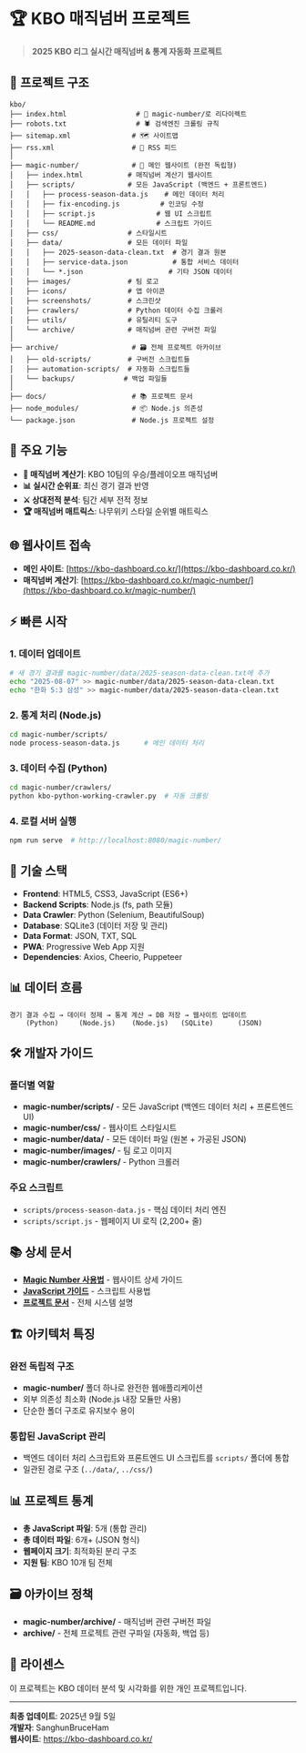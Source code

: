 # 🏆 KBO 매직넘버 프로젝트

> **2025 KBO 리그 실시간 매직넘버 & 통계 자동화 프로젝트**

## 📁 프로젝트 구조

```
kbo/
├── index.html                 # 🔗 magic-number/로 리다이렉트
├── robots.txt                 # 🕷️ 검색엔진 크롤링 규칙
├── sitemap.xml               # 🗺️ 사이트맵
├── rss.xml                   # 📡 RSS 피드
│
├── magic-number/             # 🎯 메인 웹사이트 (완전 독립형)
│   ├── index.html           # 매직넘버 계산기 웹사이트
│   ├── scripts/             # 모든 JavaScript (백엔드 + 프론트엔드)
│   │   ├── process-season-data.js    # 메인 데이터 처리
│   │   ├── fix-encoding.js          # 인코딩 수정
│   │   ├── script.js               # 웹 UI 스크립트
│   │   └── README.md               # 스크립트 가이드
│   ├── css/                 # 스타일시트
│   ├── data/                # 모든 데이터 파일
│   │   ├── 2025-season-data-clean.txt  # 경기 결과 원본
│   │   ├── service-data.json           # 통합 서비스 데이터
│   │   └── *.json                     # 기타 JSON 데이터
│   ├── images/              # 팀 로고
│   ├── icons/               # 앱 아이콘
│   ├── screenshots/         # 스크린샷
│   ├── crawlers/            # Python 데이터 수집 크롤러
│   ├── utils/               # 유틸리티 도구
│   └── archive/             # 매직넘버 관련 구버전 파일
│
├── archive/                  # 🗃️ 전체 프로젝트 아카이브
│   ├── old-scripts/         # 구버전 스크립트들
│   ├── automation-scripts/  # 자동화 스크립트들
│   └── backups/            # 백업 파일들
│
├── docs/                     # 📚 프로젝트 문서
├── node_modules/             # 📦 Node.js 의존성
└── package.json              # Node.js 프로젝트 설정
```

## 🚀 주요 기능

- **🎯 매직넘버 계산기**: KBO 10팀의 우승/플레이오프 매직넘버
- **📊 실시간 순위표**: 최신 경기 결과 반영
- **⚔️ 상대전적 분석**: 팀간 세부 전적 정보
- **🏆 매직넘버 매트릭스**: 나무위키 스타일 순위별 매트릭스

## 🌐 웹사이트 접속

- **메인 사이트**: [https://kbo-dashboard.co.kr/](https://kbo-dashboard.co.kr/)
- **매직넘버 계산기**: [https://kbo-dashboard.co.kr/magic-number/](https://kbo-dashboard.co.kr/magic-number/)

## ⚡ 빠른 시작

### 1. 데이터 업데이트
```bash
# 새 경기 결과를 magic-number/data/2025-season-data-clean.txt에 추가
echo "2025-08-07" >> magic-number/data/2025-season-data-clean.txt
echo "한화 5:3 삼성" >> magic-number/data/2025-season-data-clean.txt
```

### 2. 통계 처리 (Node.js)
```bash
cd magic-number/scripts/
node process-season-data.js      # 메인 데이터 처리
```

### 3. 데이터 수집 (Python)
```bash
cd magic-number/crawlers/
python kbo-python-working-crawler.py  # 자동 크롤링
```

### 4. 로컬 서버 실행
```bash
npm run serve  # http://localhost:8080/magic-number/
```

## 🔧 기술 스택

- **Frontend**: HTML5, CSS3, JavaScript (ES6+)
- **Backend Scripts**: Node.js (fs, path 모듈)  
- **Data Crawler**: Python (Selenium, BeautifulSoup)
- **Database**: SQLite3 (데이터 저장 및 관리)
- **Data Format**: JSON, TXT, SQL
- **PWA**: Progressive Web App 지원
- **Dependencies**: Axios, Cheerio, Puppeteer

## 📊 데이터 흐름

```
경기 결과 수집 → 데이터 정제 → 통계 계산 → DB 저장 → 웹사이트 업데이트
    (Python)     (Node.js)    (Node.js)   (SQLite)      (JSON)
```

## 🛠️ 개발자 가이드

### 폴더별 역할
- **magic-number/scripts/** - 모든 JavaScript (백엔드 데이터 처리 + 프론트엔드 UI)
- **magic-number/css/** - 웹사이트 스타일시트
- **magic-number/data/** - 모든 데이터 파일 (원본 + 가공된 JSON)
- **magic-number/images/** - 팀 로고 이미지
- **magic-number/crawlers/** - Python 크롤러

### 주요 스크립트
- `scripts/process-season-data.js` - 핵심 데이터 처리 엔진
- `scripts/script.js` - 웹페이지 UI 로직 (2,200+ 줄)

## 📚 상세 문서

- **[Magic Number 사용법](magic-number/README.md)** - 웹사이트 상세 가이드
- **[JavaScript 가이드](magic-number/scripts/README.md)** - 스크립트 사용법
- **[프로젝트 문서](docs/README.md)** - 전체 시스템 설명

## 🏗️ 아키텍처 특징

### 완전 독립적 구조
- **magic-number/** 폴더 하나로 완전한 웹애플리케이션
- 외부 의존성 최소화 (Node.js 내장 모듈만 사용)
- 단순한 폴더 구조로 유지보수 용이

### 통합된 JavaScript 관리
- 백엔드 데이터 처리 스크립트와 프론트엔드 UI 스크립트를 `scripts/` 폴더에 통합
- 일관된 경로 구조 (`../data/`, `../css/`)

## 📊 프로젝트 통계

- **총 JavaScript 파일**: 5개 (통합 관리)
- **총 데이터 파일**: 6개+ (JSON 형식)
- **웹페이지 크기**: 최적화된 분리 구조
- **지원 팀**: KBO 10개 팀 전체

## 🗃️ 아카이브 정책

- **magic-number/archive/** - 매직넘버 관련 구버전 파일
- **archive/** - 전체 프로젝트 관련 구파일 (자동화, 백업 등)

## 📝 라이센스

이 프로젝트는 KBO 데이터 분석 및 시각화를 위한 개인 프로젝트입니다.

---
**최종 업데이트**: 2025년 9월 5일  
**개발자**: SanghunBruceHam  
**웹사이트**: https://kbo-dashboard.co.kr/